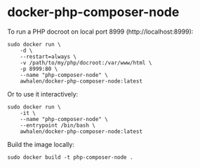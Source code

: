 # docker-php-composer-node

To run a PHP docroot on local port 8999 (http://localhost:8999):
```
sudo docker run \
    -d \
    --restart=always \
    -v /path/to/my/php/docroot:/var/www/html \
    -p 8999:80 \
    --name "php-composer-node" \
    awhalen/docker-php-composer-node:latest
```

Or to use it interactively:
```
sudo docker run \
    -it \
    --name "php-composer-node" \
    --entrypoint /bin/bash \
    awhalen/docker-php-composer-node:latest
```

Build the image locally:
```
sudo docker build -t php-composer-node .
```
